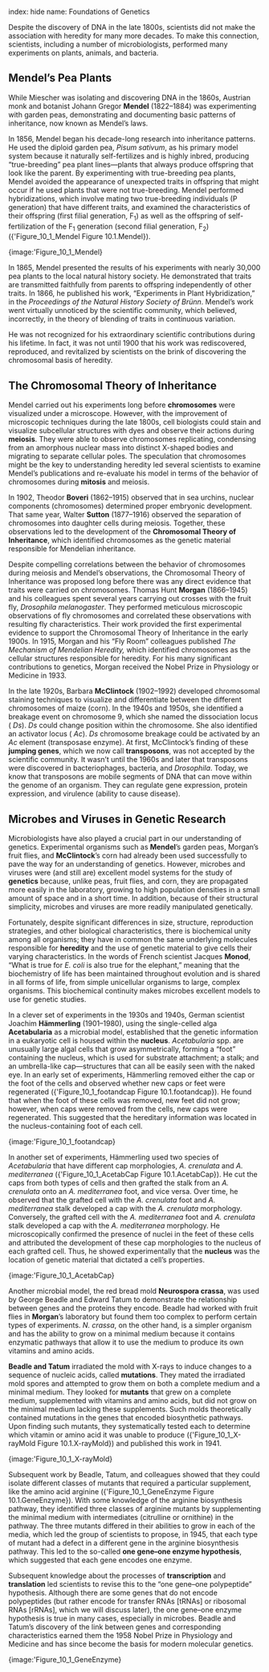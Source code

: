 index: hide
name: Foundations of Genetics

Despite the discovery of DNA in the late 1800s, scientists did not make the association with heredity for many more decades. To make this connection, scientists, including a number of microbiologists, performed many experiments on plants, animals, and bacteria.

## Mendel’s Pea Plants

While Miescher was isolating and discovering DNA in the 1860s, Austrian monk and botanist Johann Gregor  **Mendel** (1822–1884) was experimenting with garden peas, demonstrating and documenting basic patterns of inheritance, now known as Mendel’s laws.

In 1856, Mendel began his decade-long research into inheritance patterns. He used the diploid garden pea,  *Pisum sativum*, as his primary model system because it naturally self-fertilizes and is highly inbred, producing “true-breeding” pea plant lines—plants that always produce offspring that look like the parent. By experimenting with true-breeding pea plants, Mendel avoided the appearance of unexpected traits in offspring that might occur if he used plants that were not true-breeding. Mendel performed hybridizations, which involve mating two true-breeding individuals (P generation) that have different traits, and examined the characteristics of their offspring (first filial generation, F<sub>1</sub>) as well as the offspring of self-fertilization of the F<sub>1</sub> generation (second filial generation, F<sub>2</sub>) ({'Figure_10_1_Mendel Figure 10.1.Mendel}).


{image:'Figure_10_1_Mendel}
        

In 1865, Mendel presented the results of his experiments with nearly 30,000 pea plants to the local natural history society. He demonstrated that traits are transmitted faithfully from parents to offspring independently of other traits. In 1866, he published his work, “Experiments in Plant Hybridization,” in the  *Proceedings of the Natural History Society of Brünn*. Mendel’s work went virtually unnoticed by the scientific community, which believed, incorrectly, in the theory of blending of traits in continuous variation.

He was not recognized for his extraordinary scientific contributions during his lifetime. In fact, it was not until 1900 that his work was rediscovered, reproduced, and revitalized by scientists on the brink of discovering the chromosomal basis of heredity.

## The Chromosomal Theory of Inheritance

Mendel carried out his experiments long before  **chromosomes** were visualized under a microscope. However, with the improvement of microscopic techniques during the late 1800s, cell biologists could stain and visualize subcellular structures with dyes and observe their actions during  **meiosis**. They were able to observe chromosomes replicating, condensing from an amorphous nuclear mass into distinct X-shaped bodies and migrating to separate cellular poles. The speculation that chromosomes might be the key to understanding heredity led several scientists to examine Mendel’s publications and re-evaluate his model in terms of the behavior of chromosomes during  **mitosis** and meiosis.

In 1902, Theodor  **Boveri** (1862–1915) observed that in sea urchins, nuclear components (chromosomes) determined proper embryonic development. That same year, Walter  **Sutton** (1877–1916) observed the separation of chromosomes into daughter cells during meiosis. Together, these observations led to the development of the  **Chromosomal Theory of Inheritance**, which identified chromosomes as the genetic material responsible for Mendelian inheritance.

Despite compelling correlations between the behavior of chromosomes during meiosis and Mendel’s observations, the Chromosomal Theory of Inheritance was proposed long before there was any direct evidence that traits were carried on chromosomes. Thomas Hunt  **Morgan** (1866–1945) and his colleagues spent several years carrying out crosses with the fruit fly,  *Drosophila melanogaster*. They performed meticulous microscopic observations of fly chromosomes and correlated these observations with resulting fly characteristics. Their work provided the first experimental evidence to support the Chromosomal Theory of Inheritance in the early 1900s. In 1915, Morgan and his “Fly Room” colleagues published  *The Mechanism of Mendelian Heredity,* which identified chromosomes as the cellular structures responsible for heredity. For his many significant contributions to genetics, Morgan received the Nobel Prize in Physiology or Medicine in 1933.

In the late 1920s, Barbara  **McClintock** (1902–1992) developed chromosomal staining techniques to visualize and differentiate between the different chromosomes of maize (corn). In the 1940s and 1950s, she identified a breakage event on chromosome 9, which she named the dissociation locus ( *Ds*).  *Ds* could change position within the chromosome. She also identified an activator locus ( *Ac*).  *Ds* chromosome breakage could be activated by an  *Ac* element (transposase enzyme). At first, McClintock’s finding of these  **jumping genes**, which we now call  **transposons**, was not accepted by the scientific community. It wasn’t until the 1960s and later that transposons were discovered in bacteriophages, bacteria, and  *Drosophila*. Today, we know that transposons are mobile segments of DNA that can move within the genome of an organism. They can regulate gene expression, protein expression, and virulence (ability to cause disease).

## Microbes and Viruses in Genetic Research

Microbiologists have also played a crucial part in our understanding of genetics. Experimental organisms such as  **Mendel**’s garden peas, Morgan’s fruit flies, and  **McClintock**’s corn had already been used successfully to pave the way for an understanding of genetics. However, microbes and viruses were (and still are) excellent model systems for the study of  **genetics** because, unlike peas, fruit flies, and corn, they are propagated more easily in the laboratory, growing to high population densities in a small amount of space and in a short time. In addition, because of their structural simplicity, microbes and viruses are more readily manipulated genetically.

Fortunately, despite significant differences in size, structure, reproduction strategies, and other biological characteristics, there is biochemical unity among all organisms; they have in common the same underlying molecules responsible for  **heredity** and the use of genetic material to give cells their varying characteristics. In the words of French scientist Jacques  **Monod**, “What is true for  *E. coli* is also true for the elephant,” meaning that the biochemistry of life has been maintained throughout evolution and is shared in all forms of life, from simple unicellular organisms to large, complex organisms. This biochemical continuity makes microbes excellent models to use for genetic studies.

In a clever set of experiments in the 1930s and 1940s, German scientist Joachim  **Hämmerling** (1901–1980), using the single-celled alga  **Acetabularia** as a microbial model, established that the genetic information in a eukaryotic cell is housed within the  **nucleus**.  *Acetabularia* spp. are unusually large algal cells that grow asymmetrically, forming a “foot” containing the nucleus, which is used for substrate attachment; a stalk; and an umbrella-like cap—structures that can all be easily seen with the naked eye. In an early set of experiments, Hämmerling removed either the cap or the foot of the cells and observed whether new caps or feet were regenerated ({'Figure_10_1_footandcap Figure 10.1.footandcap}). He found that when the foot of these cells was removed, new feet did not grow; however, when caps were removed from the cells, new caps were regenerated. This suggested that the hereditary information was located in the nucleus-containing foot of each cell.


{image:'Figure_10_1_footandcap}
        

In another set of experiments, Hämmerling used two species of  *Acetabularia* that have different cap morphologies,  *A. crenulata* and  *A. mediterranea* ({'Figure_10_1_AcetabCap Figure 10.1.AcetabCap}). He cut the caps from both types of cells and then grafted the stalk from an  *A. crenulata* onto an  *A. mediterranea* foot, and vice versa. Over time, he observed that the grafted cell with the  *A. crenulata* foot and  *A. mediterranea* stalk developed a cap with the  *A. crenulata* morphology. Conversely, the grafted cell with the  *A. mediterranea* foot and  *A. crenulata* stalk developed a cap with the  *A. mediterranea* morphology. He microscopically confirmed the presence of nuclei in the feet of these cells and attributed the development of these cap morphologies to the nucleus of each grafted cell. Thus, he showed experimentally that the  **nucleus** was the location of genetic material that dictated a cell’s properties.


{image:'Figure_10_1_AcetabCap}
        

Another microbial model, the red bread mold  **Neurospora crassa**, was used by George Beadle and Edward Tatum to demonstrate the relationship between genes and the proteins they encode. Beadle had worked with fruit flies in  **Morgan**’s laboratory but found them too complex to perform certain types of experiments.  *N. crassa*, on the other hand, is a simpler organism and has the ability to grow on a minimal medium because it contains enzymatic pathways that allow it to use the medium to produce its own vitamins and amino acids.

 **Beadle and Tatum** irradiated the mold with X-rays to induce changes to a sequence of nucleic acids, called  **mutations**. They mated the irradiated mold spores and attempted to grow them on both a complete medium and a minimal medium. They looked for  **mutants** that grew on a complete medium, supplemented with vitamins and amino acids, but did not grow on the minimal medium lacking these supplements. Such molds theoretically contained mutations in the genes that encoded biosynthetic pathways. Upon finding such mutants, they systematically tested each to determine which vitamin or amino acid it was unable to produce ({'Figure_10_1_X-rayMold Figure 10.1.X-rayMold}) and published this work in 1941.


{image:'Figure_10_1_X-rayMold}
        

Subsequent work by Beadle, Tatum, and colleagues showed that they could isolate different classes of mutants that required a particular supplement, like the amino acid arginine ({'Figure_10_1_GeneEnzyme Figure 10.1.GeneEnzyme}). With some knowledge of the arginine biosynthesis pathway, they identified three classes of arginine mutants by supplementing the minimal medium with intermediates (citrulline or ornithine) in the pathway. The three mutants differed in their abilities to grow in each of the media, which led the group of scientists to propose, in 1945, that each type of mutant had a defect in a different gene in the arginine biosynthesis pathway. This led to the so-called  **one gene–one enzyme hypothesis**, which suggested that each gene encodes one enzyme.

Subsequent knowledge about the processes of  **transcription** and  **translation** led scientists to revise this to the “one gene–one polypeptide” hypothesis. Although there are some genes that do not encode polypeptides (but rather encode for transfer RNAs [tRNAs] or ribosomal RNAs [rRNAs], which we will discuss later), the one gene–one enzyme hypothesis is true in many cases, especially in microbes. Beadle and Tatum’s discovery of the link between genes and corresponding characteristics earned them the 1958 Nobel Prize in Physiology and Medicine and has since become the basis for modern molecular genetics.


{image:'Figure_10_1_GeneEnzyme}
        
